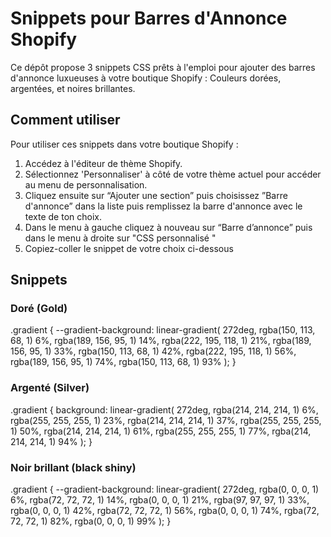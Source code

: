 # Snippets pour Barres d'Annonce Shopify

Ce dépôt propose 3 snippets CSS prêts à l'emploi pour ajouter des barres d'annonce luxueuses à votre boutique Shopify : Couleurs dorées, argentées, et noires brillantes.

## Comment utiliser

Pour utiliser ces snippets dans votre boutique Shopify :

1. Accédez à l'éditeur de thème Shopify.
2. Sélectionnez 'Personnaliser' à côté de votre thème actuel pour accéder au menu de personnalisation.
3. Cliquez ensuite sur “Ajouter une section” puis choisissez ”Barre d'annonce” dans la liste puis remplissez la barre d'annonce avec le texte de ton choix.
4. Dans le menu à gauche cliquez à nouveau sur “Barre d’annonce” puis dans le menu à droite sur "CSS personnalisé "
5. Copiez-coller le snippet de votre choix ci-dessous


## Snippets

### Doré (Gold)

.gradient {
  --gradient-background: linear-gradient(
    272deg,
    rgba(150, 113, 68, 1) 6%,
    rgba(189, 156, 95, 1) 14%,
    rgba(222, 195, 118, 1) 21%,
    rgba(189, 156, 95, 1) 33%,
    rgba(150, 113, 68, 1) 42%,
    rgba(222, 195, 118, 1) 56%,
    rgba(189, 156, 95, 1) 74%,
    rgba(150, 113, 68, 1) 93%
  );
}


### Argenté (Silver)
.gradient {
  background: linear-gradient(
    272deg,
    rgba(214, 214, 214, 1) 6%,
    rgba(255, 255, 255, 1) 23%,
    rgba(214, 214, 214, 1) 37%,
    rgba(255, 255, 255, 1) 50%,
    rgba(214, 214, 214, 1) 61%,
    rgba(255, 255, 255, 1) 77%,
    rgba(214, 214, 214, 1) 94%
  );
}

### Noir brillant (black shiny)
.gradient {
   --gradient-background: linear-gradient(
    272deg,
    rgba(0, 0, 0, 1) 6%,
    rgba(72, 72, 72, 1) 14%,
    rgba(0, 0, 0, 1) 21%,
    rgba(97, 97, 97, 1) 33%,
    rgba(0, 0, 0, 1) 42%,
    rgba(72, 72, 72, 1) 56%,
    rgba(0, 0, 0, 1) 74%,
    rgba(72, 72, 72, 1) 82%,
    rgba(0, 0, 0, 1) 99%
  );
}  
